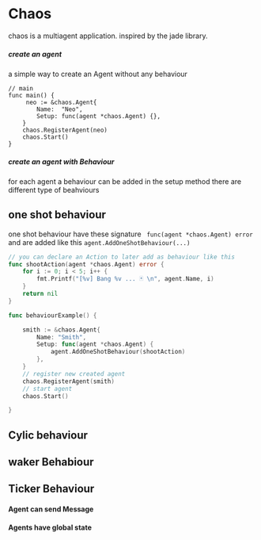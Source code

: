 # Chaos
chaos is a multiagent application. inspired by the jade library.
##### create an agent
a simple way to create an Agent without any behaviour
```golang
// main
func main() {
     neo := &chaos.Agent{
		Name:  "Neo",
		Setup: func(agent *chaos.Agent) {},
	}
	chaos.RegisterAgent(neo)
	chaos.Start()
}

```

##### create an agent with Behaviour
for each agent a behaviour can be added in the setup method
there are different type of beahviours
## one shot behaviour
one shot behaviour have these signature ` func(agent *chaos.Agent) error`
and are added like this `agent.AddOneShotBehaviour(...)`

```go
// you can declare an Action to later add as behaviour like this
func shootAction(agent *chaos.Agent) error {
	for i := 0; i < 5; i++ {
		fmt.Printf("[%v] Bang %v ... 🃏 \n", agent.Name, i)
	}
	return nil
}

func behaviourExample() {

	smith := &chaos.Agent{
		Name: "Smith",
		Setup: func(agent *chaos.Agent) {
			agent.AddOneShotBehaviour(shootAction)
		},
	}
	// register new created agent
	chaos.RegisterAgent(smith)
	// start agent
	chaos.Start()

}

```
## Cylic behaviour
## waker Behabiour
## Ticker Behaviour


#### Agent can send Message

#### Agents have global state
